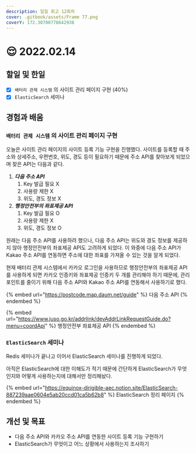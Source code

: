 ```yaml
---
description: 일일 회고 12회차
cover: .gitbook/assets/Frame 77.png
coverY: 172.30700778642938
---
```


# 😌 2022.02.14

## 할일 및 한일

* [x] `배터리 관제 시스템` 의 사이트 관리 페이지 구현 (40%)
* [x] `ElasticSearch` 세미나

## 경험과 배움

### `배터리 관제 시스템` 의 사이트 관리 페이지 구현

오늘은 사이트 관리 페이지의 사이트 등록 기능 구현을 진행했다. 사이트를 등록할 때 주소와 상세주소, 우편번호, 위도, 경도 등이 필요하기 때문에 주소 API를 찾아보게 되었으며 찾은 API는 다음과 같다.

1. _**다음 주소 API**_
   1. Key 발급 필요 X
   2. 사용량 제한 X
   3. 위도, 경도 정보 X
2. _**행정안전부의 좌표제공 API**_
   1. Key 발급 필요 O
   2. 사용량 제한 X
   3. 위도, 경도 정보 O

원래는 다음 주소 API를 사용하려 했으나, 다음 주소 API는 위도와 경도 정보를 제공하지 않아 행정안전부의 좌표제공 API도 고려하게 되었다. 이 와중에 다음 주소 API가 Kakao 주소 API를 연동하면 주소에 대한 좌표를 가져올 수 있는 것을 알게 되었다.&#x20;

현재 배터리 관제 시스템에서 카카오 로그인을 사용하므로 행정안전부의 좌표제공 API를 사용하게 되면 카카오 인증키와 좌표제공 인증키 두 개를 관리해야 하기 때문에, 관리 포인트를 줄이기 위해 다음 주소 API와 Kakao 주소 API를 연동해서 사용하기로 했다.



{% embed url="https://postcode.map.daum.net/guide" %}
다음 주소 API
{% endembed %}

{% embed url="https://www.juso.go.kr/addrlink/devAddrLinkRequestGuide.do?menu=coordApi" %}
행정안전부 좌표제공 API
{% endembed %}



### `ElasticSearch` 세미나

Redis 세미나가 끝나고 이어서 ElasticSearch 세미나를 진행하게 되었다.

아직은 ElasticSearch에 대한 이해도가 적기 때문에 간단하게 ElasticSearch가 무엇인지와 어떻게 사용하는지에 대해서만 정리해놨다.

{% embed url="https://equinox-dirigible-aec.notion.site/ElasticSearch-887239aae0604e5ab20ccd01ca5b62b8" %}
ElasticSearch 정리 페이지
{% endembed %}

## 개선 및 목표

* 다음 주소 API와 카카오 주소 API를 연동한 사이트 등록 기능 구현하기
* ElasticSearch가 무엇이고 어느 상황에서 사용하는지 조사하기


